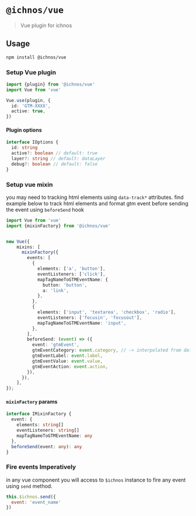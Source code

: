 # `@ichnos/vue`

> Vue plugin for ichnos

## Usage

```bash
npm install @ichnos/vue
```


### Setup Vue plugin
```ts
import {plugin} from '@ichnos/vue'
import Vue from 'vue'

Vue.use(plugin, {
  id: 'GTM-XXXX',
  active: true,
})
```

#### Plugin options
```ts
interface IOptions {
  id: string
  active?: boolean // default: true
  layer?: string // default: dataLayer
  debug?: boolean // default: false
}
```


### Setup vue mixin 
you may need to tracking html elements using `data-track*` attributes.
find example below to track html elements and format gtm event before sending the event using `beforeSend` hook

```ts
import Vue from 'vue'
import {mixinFactory} from '@ichnos/vue'


new Vue({
    mixins: [
      mixinFactory({
        events: [
          {
            elements: ['a', 'button'],
            eventListeners: ['click'],
            mapTagNameToGTMEventName: {
              button: 'button',
              a: 'link',
            },
          },
          {
            elements: ['input', 'textarea', 'checkbox', 'radio'],
            eventListeners: ['focusin', 'focusout'],
            mapTagNameToGTMEventName: 'input',
          },
        ],
        beforeSend: (event) => ({
          event: 'gtmEvent',
          gtmEventCategory: event.category, // -> interpolated from data-trackcategory
          gtmEventLabel: event.label,
          gtmEventValue: event.value,
          gtmEventAction: event.action,
        }),
      }),
    ],
});
```

#### `mixinFactory` params

```ts
interface IMixinFactory {
  event: {
    elements: string[]
    eventListeners: string[]
    mapTagNameToGTMEventName: any
  },
  beforeSend(event: any): any
}
```

### Fire events Imperatively 

in any vue component you will access to `$ichnos` instance to fire any event using `send` method.

```js
this.$ichnos.send({
  event: 'event_name'
})
```
